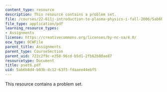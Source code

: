 ```yaml
---
content_type: resource
description: This resource contains a problem set.
file: /courses/22-611j-introduction-to-plasma-physics-i-fall-2006/5ab6b8d4b03bdc1263f5fdaaee44ebf5_pset6.pdf
file_type: application/pdf
learning_resource_types:
- Assignments
license: https://creativecommons.org/licenses/by-nc-sa/4.0/
ocw_type: OCWFile
parent_title: Assignments
parent_type: CourseSection
parent_uid: 722c2f9c-e358-96cd-b5d1-2fb62b80ae87
resourcetype: Document
title: pset6.pdf
uid: 5ab6b8d4-b03b-dc12-63f5-fdaaee44ebf5
---
```

This resource contains a problem set.